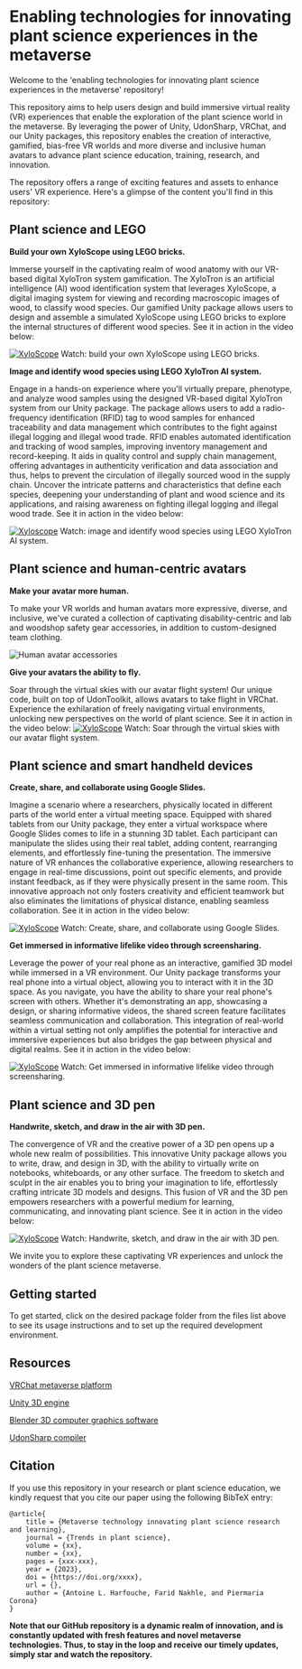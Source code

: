 
# Enabling technologies for innovating plant science experiences in the metaverse



Welcome to the 'enabling technologies for innovating plant science experiences in the metaverse' repository!

This repository aims to help users design and build immersive virtual reality (VR) experiences that enable the exploration of the plant science world in the metaverse. By leveraging the power of Unity, UdonSharp, VRChat, and our Unity packages, this repository enables the creation of interactive, gamified, bias-free VR worlds and more diverse and inclusive human avatars to advance plant science education, training, research, and innovation.

The repository offers a range of exciting features and assets to enhance users' VR experience. Here's a glimpse of the content you'll find in this repository:

## Plant science and LEGO

**Build your own XyloScope using LEGO bricks.**

Immerse yourself in the captivating realm of wood anatomy with our VR-based digital XyloTron system gamification. The XyloTron is an artificial intelligence (AI) wood identification system that leverages XyloScope, a digital imaging system for viewing and recording macroscopic images of wood, to classify wood species. Our gamified Unity package allows users to design and assemble a simulated XyloScope using LEGO bricks to explore the internal structures of different wood species. See it in action in the video below: 

[![XyloScope](http://faridnakhle.com/unitus/ToMTIPS/Xyloscope_Assembly_thumb.png)](http://faridnakhle.com/unitus/ToMTIPS/Xyloscope_Assembly.mp4)
Watch: build your own XyloScope using LEGO bricks.

**Image and identify wood species using LEGO XyloTron AI system.**

Engage in a hands-on experience where you'll virtually prepare, phenotype, and analyze wood samples using the designed VR-based digital XyloTron system from our Unity package. The package allows users to add a radio-frequency identification (RFID) tag to wood samples for enhanced traceability and data management which contributes to the fight against illegal logging and illegal wood trade. RFID enables automated identification and tracking of wood samples, improving inventory management and record-keeping. It aids in quality control and supply chain management, offering advantages in authenticity verification and data association and thus, helps to prevent the circulation of illegally sourced wood in the supply chain. Uncover the intricate patterns and characteristics that define each species, deepening your understanding of plant and wood science and its applications, and raising awareness on fighting illegal logging and illegal wood trade.  See it in action in the video below:

[![Xyloscope](http://faridnakhle.com/unitus/ToMTIPS/Xylotron_thumb.png)](http://faridnakhle.com/unitus/ToMTIPS/Xylotron_functional.mp4)
Watch: image and identify wood species using LEGO XyloTron AI system.

## Plant science and human-centric avatars

**Make your avatar more human.**

To make your VR worlds and human avatars more expressive, diverse, and inclusive, we've curated a collection of captivating disability-centric and lab and woodshop safety gear accessories, in addition to custom-designed team clothing.

![Human avatar accessories](http://faridnakhle.com/unitus/ToMTIPS/avatars.png?v=1)

**Give your avatars the ability to fly.**

Soar through the virtual skies with our avatar flight system! Our unique code, built on top of UdonToolkit, allows avatars to take flight in VRChat. Experience the exhilaration of freely navigating virtual environments, unlocking new perspectives on the world of plant science. See it in action in the video below: 
[![XyloScope](http://faridnakhle.com/unitus/ToMTIPS/Flight_thumb.png)](http://faridnakhle.com/unitus/ToMTIPS/Flight.mp4)
Watch: Soar through the virtual skies with our avatar flight system.

## Plant science and smart handheld devices

**Create, share, and collaborate using Google Slides.**

Imagine a scenario where a researchers, physically located in different parts of the world enter a virtual meeting space. Equipped with shared tablets from our Unity package, they enter a virtual workspace where Google Slides comes to life in a stunning 3D tablet. Each participant can manipulate the slides using their real tablet, adding content, rearranging elements, and effortlessly fine-tuning the presentation. The immersive nature of VR enhances the collaborative experience, allowing researchers to engage in real-time discussions, point out specific elements, and provide instant feedback, as if they were physically present in the same room. This innovative approach not only fosters creativity and efficient teamwork but also eliminates the limitations of physical distance, enabling seamless collaboration.  See it in action in the video below: 

[![XyloScope](http://faridnakhle.com/unitus/ToMTIPS/Tablet_thumb.png)](http://faridnakhle.com/unitus/ToMTIPS/Tablet.mp4)
Watch: Create, share, and collaborate using Google Slides.

**Get immersed in informative lifelike video through screensharing.**

Leverage the power of your real phone as an interactive, gamified 3D model while immersed in a VR environment. Our Unity package transforms your real phone into a virtual object, allowing you to interact with it in the 3D space. As you navigate, you have the ability to share your real phone's screen with others. Whether it's demonstrating an app, showcasing a design, or sharing informative videos, the shared screen feature facilitates seamless communication and collaboration. This integration of real-world within a virtual setting not only amplifies the potential for interactive and immersive experiences but also bridges the gap between physical and digital realms.  See it in action in the video below: 

[![XyloScope](http://faridnakhle.com/unitus/ToMTIPS/Phone_thumb.png)](http://faridnakhle.com/unitus/ToMTIPS/Phone.mp4)
Watch: Get immersed in informative lifelike video through screensharing.

## Plant science and 3D pen

**Handwrite, sketch, and draw in the air with 3D pen.**

The convergence of VR and the creative power of a 3D pen opens up a whole new realm of possibilities. This innovative Unity package allows you to write, draw, and design in 3D, with the ability to virtually write on notebooks, whiteboards, or any other surface. The freedom to sketch and sculpt in the air enables you to bring your imagination to life, effortlessly crafting intricate 3D models and designs. This fusion of VR and the 3D pen empowers researchers with a powerful medium for learning, communicating, and innovating plant science.  See it in action in the video below: 

[![XyloScope](http://faridnakhle.com/unitus/ToMTIPS/Pen_thumb.png)](http://faridnakhle.com/unitus/ToMTIPS/3DPen.mp4)
Watch: Handwrite, sketch, and draw in the air with 3D pen.


We invite you to explore these captivating VR experiences and unlock the wonders of the plant science metaverse.

## Getting started

To get started, click on the desired package folder from the files list above to see its usage instructions and to set up the required development environment.

## Resources

[VRChat metaverse platform](https://hello.vrchat.com/)

[Unity 3D engine](https://unity.com/)

[Blender 3D computer graphics software](https://www.blender.org/)

[UdonSharp compiler](https://udonsharp.docs.vrchat.com/)

## Citation

If you use this repository in your research or plant science education, we kindly request that you cite our paper using the following BibTeX entry:

```
@article{
	title = {Metaverse technology innovating plant science research and learning},
	journal = {Trends in plant science},
	volume = {xx},
	number = {xx},
	pages = {xxx-xxx},
	year = {2023},
	doi = {https://doi.org/xxxx},
	url = {},
	author = {Antoine L. Harfouche, Farid Nakhle, and Piermaria Corona}
}
```

**Note that our GitHub repository is a dynamic realm of innovation, and is constantly updated with fresh features and novel metaverse technologies. Thus, to stay in the loop and receive our timely updates, simply star and watch the repository.**